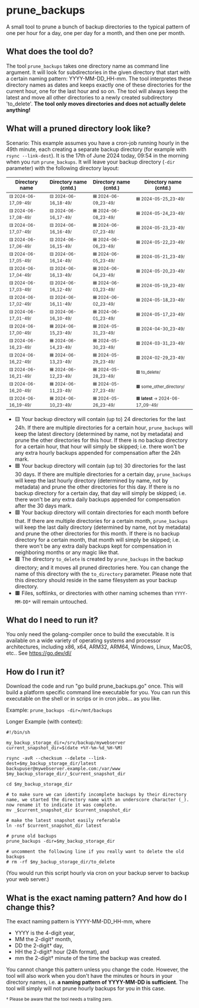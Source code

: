 # prune_backups

A small tool to prune a bunch of backup directories to the typical pattern of one per hour for a day, one per day for a month, and then one per month.

## What does the tool do?

The tool `prune_backups` takes one directory name as command line argument. It will look for subdirectories in the given directory that start with a certain naming pattern: YYYY-MM-DD_HH-mm. The tool interpretes these directory names as dates and keeps exactly one of these directories for the current hour, one for the last hour and so on. The tool will always keep the latest and move all other directories to a newly created subdirectory 'to_delete'. **The tool only moves directories and does not actually delete anything!**

## What will a pruned directory look like?

Scenario: This example assumes you have a cron-job running hourly in the 49th minute, each creating a separate backup directory (for example with `rsync --link-dest`). It is the 17th of June 2024 today, 09:54 in the morning when you run `prune_backups`. It will leave your backup directory (`-dir` parameter) with the following directory layout:

| <small>Directory name</small>      | <small>Directory name (cntd.)</small>      | <small>Directory name (cntd.)</small>      | <small>Directory name (cntd.)</small>      |
|---------------------|---------------------|---------------------|---------------------|
| <small><small>🟨 2024-06-17_09-49/</small></small> | <small><small>🟨 2024-06-16_18-49/</small></small> | <small><small>🟦 2024-06-09_23-49/</small></small> | <small><small>🟦 2024-05-25_23-49/</small></small> |
| <small><small>🟨 2024-06-17_08-49/</small></small> | <small><small>🟨 2024-06-16_17-49/</small></small> | <small><small>🟦 2024-06-08_23-49/</small></small> | <small><small>🟦 2024-05-24_23-49/</small></small> |
| <small><small>🟨 2024-06-17_07-49/</small></small> | <small><small>🟨 2024-06-16_16-49/</small></small> | <small><small>🟦 2024-06-07_23-49/</small></small> | <small><small>🟦 2024-05-23_23-49/</small></small> |
| <small><small>🟨 2024-06-17_06-49/</small></small> | <small><small>🟨 2024-06-16_15-49/</small></small> | <small><small>🟦 2024-06-06_23-49/</small></small> | <small><small>🟦 2024-05-22_23-49/</small></small> |
| <small><small>🟨 2024-06-17_05-49/</small></small> | <small><small>🟨 2024-06-16_14-49/</small></small> | <small><small>🟦 2024-06-05_23-49/</small></small> | <small><small>🟦 2024-05-21_23-49/</small></small> |
| <small><small>🟨 2024-06-17_04-49/</small></small> | <small><small>🟨 2024-06-16_13-49/</small></small> | <small><small>🟦 2024-06-04_23-49/</small></small> | <small><small>🟦 2024-05-20_23-49/</small></small> |
| <small><small>🟨 2024-06-17_03-49/</small></small> | <small><small>🟨 2024-06-16_12-49/</small></small> | <small><small>🟦 2024-06-03_23-49/</small></small> | <small><small>🟦 2024-05-19_23-49/</small></small> |
| <small><small>🟨 2024-06-17_02-49/</small></small> | <small><small>🟨 2024-06-16_11-49/</small></small> | <small><small>🟦 2024-06-02_23-49/</small></small> | <small><small>🟦 2024-05-18_23-49/</small></small> |
| <small><small>🟨 2024-06-17_01-49/</small></small> | <small><small>🟨 2024-06-16_10-49/</small></small> | <small><small>🟦 2024-06-01_23-49/</small></small> | <small><small>🟦 2024-05-17_23-49/</small></small> |
| <small><small>🟨 2024-06-17_00-49/</small></small> | <small><small>🟦 2024-06-15_23-49/</small></small> | <small><small>🟦 2024-05-31_23-49/</small></small> | <small><small>🟩 2024-04-30_23-49/</small></small> |
| <small><small>🟨 2024-06-16_23-49/</small></small> | <small><small>🟦 2024-06-14_23-49/</small></small> | <small><small>🟦 2024-05-30_23-49/</small></small> | <small><small>🟩 2024-03-31_23-49/</small></small> |
| <small><small>🟨 2024-06-16_22-49/</small></small> | <small><small>🟦 2024-06-13_23-49/</small></small> | <small><small>🟦 2024-05-29_23-49/</small></small> | <small><small>🟩 2024-02-29_23-49/</small></small> |
| <small><small>🟨 2024-06-16_21-49/</small></small> | <small><small>🟦 2024-06-12_23-49/</small></small> | <small><small>🟦 2024-05-28_23-49/</small></small> | <small><small>🟪 to_delete/</small></small> |
| <small><small>🟨 2024-06-16_20-49/</small></small> | <small><small>🟦 2024-06-11_23-49/</small></small> | <small><small>🟦 2024-05-27_23-49/</small></small> | <small><small>🟫 some_other_directory/</small></small>|
| <small><small>🟨 2024-06-16_19-49/</small></small> | <small><small>🟦 2024-06-10_23-49/</small></small> | <small><small>🟦 2024-05-26_23-49/</small></small> | <small><small>🟫 **latest** -> 2024-06-17_09-49/</small></small>|

* 🟨 Your backup directory will contain (up to) 24 directories for the last 24h. If there are multiple directories for a certain hour, `prune_backups` will keep the latest directory (determined by name, not by metadata) and prune the other directories for this hour. If there is no backup directory for a certain hour, that hour will simply be skipped; i.e. there won't be any extra hourly backups appended for compensation after the 24h mark.
* 🟦 Your backup directory will contain (up to) 30 directories for the last 30 days. If there are multiple directories for a certain day, `prune_backups` will keep the last hourly directory (determined by name, not by metadata) and prune the other directories for this day. If there is no backup directory for a certain day, that day will simply be skipped; i.e. there won't be any extra daily backups appended for compensation after the 30 days mark.
* 🟩 Your backup directory will contain directories for each month before that. If there are multiple directories for a certain month, `prune_backups` will keep the last daily directory (determined by name, not by metadata) and prune the other directories for this month. If there is no backup directory for a certain month, that month will simply be skipped; i.e. there won't be any extra daily backups kept for compensation in neighboring months or any magic like that.
* 🟪 The directory `to_delete` is created by `prune_backups` in the backup directory; and it moves all pruned directories here. You can change the name of this directory with the `to_directory` parameter. Please note that this directory should reside in the same filesystem as your backup directory.
* 🟫 Files, softlinks, or directories with other naming schemes than `YYYY-MM-DD*` will remain untouched.

## What do I need to run it?

You only need the golang-compiler once to build the executable. It is available on a wide variety of operating systems and processor architectures, including x86, x64, ARM32, ARM64, Windows, Linux, MacOS, etc.. See <https://go.dev/dl/>

## How do I run it?

Download the code and run "go build prune_backups.go" once. This will build a platform specific command line executable for you. You can run this executable on the shell or in scrips or in cron jobs... as you like.

Example: `prune_backups -dir=/mnt/backups`

Longer Example (with context):

```Shell
#!/bin/sh

my_backup_storage_dir=/srv/backup/mywebserver
current_snapshot_dir=$(date +%Y-%m-%d_%H-%M)

rsync -avR --checksum --delete --link-dest=$my_backup_storage_dir/latest backupuser@mywebserver.example.com:/var/www $my_backup_storage_dir/_$current_snapshot_dir

cd $my_backup_storage_dir

# to make sure we can identify incomplete backups by their directory name, we started the directory name with an underscore character (_). now rename it to indicate it was complete.
mv _$current_snapshot_dir $current_snapshot_dir

# make the latest snapshot easily referable
ln -nsf $current_snapshot_dir latest

# prune old backups
prune_backups -dir=$my_backup_storage_dir

# uncomment the following line if you really want to delete the old backups
# rm -rf $my_backup_storage_dir/to_delete
```

(You would run this script hourly via cron on your backup server to backup your web server.)

## What is the exact naming pattern? And how do I change this?

The exact naming pattern is YYYY-MM-DD_HH-mm, where

* YYYY is the 4-digit year,
* MM the 2-digit&dagger; month,
* DD the 2-digit&dagger; day,
* HH the 2-digit&dagger; hour (24h format), and
* mm the 2-digit&dagger; minute of the time the backup was created.

You cannot change this pattern unless you change the code. However, the tool will also work when you don't have the minutes or hours in your directory names, i.e. **a naming pattern of YYYY-MM-DD is sufficient**. The tool will simply will not prune hourly backups for you in this case.

<sup>&dagger; Please be aware that the tool needs a trailing zero.</sup>
